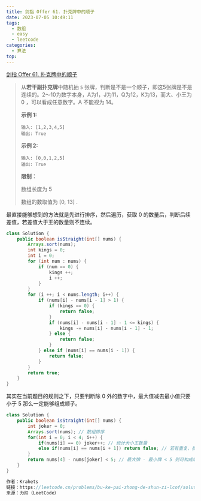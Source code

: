 ```yaml
---
title: 剑指 Offer 61. 扑克牌中的顺子
date: 2023-07-05 10:49:11
tags:
  - 数组
  - easy
  - leetcode
categories:
  - 算法
top:
---
```


[剑指 Offer 61. 扑克牌中的顺子](https://leetcode.cn/problems/bu-ke-pai-zhong-de-shun-zi-lcof/description/)

<!-- more -->

> 从**若干副扑克牌**中随机抽 `5` 张牌，判断是不是一个顺子，即这5张牌是不是连续的。2～10为数字本身，A为1，J为11，Q为12，K为13，而大、小王为 0 ，可以看成任意数字。A 不能视为 14。
>
> 
>
> **示例 1:**
>
>  ```
> 输入: [1,2,3,4,5]
>输出: True
> ```
>
> 
>
> **示例 2:**
> 
>  ```
> 输入: [0,0,1,2,5]
> 输出: True
> ```
> 
> 
>
> **限制：**
>
>  数组长度为 5 
> 
> 数组的数取值为 [0, 13] .

最直接能够想到的方法就是先进行排序，然后遍历，获取 0 的数量后，判断后续差值，若差值大于王的数量则不连续。

```java
class Solution {
    public boolean isStraight(int[] nums) {
        Arrays.sort(nums);
        int kings = 0;
        int i = 0;
        for (int num : nums) {
            if (num == 0) {
                kings ++;
                i ++;
            }
        }
        for (i ++; i < nums.length; i++) {
            if (nums[i] - nums[i - 1] > 1) {
                if (kings == 0) {
                    return false;
                }
                if (nums[i] - nums[i - 1] - 1 <= kings) {
                    kings -= nums[i] - nums[i - 1] - 1;
                } else {
                    return false;
                }
            } else if (nums[i] == nums[i - 1]) {
                return false;
            }
        }
        return true;
    }
}
```

其实在当前题目的规则之下，只要判断除 0 外的数字中，最大值减去最小值只要小于 5 那么一定能够组成顺子。

```java
class Solution {
    public boolean isStraight(int[] nums) {
        int joker = 0;
        Arrays.sort(nums); // 数组排序
        for(int i = 0; i < 4; i++) {
            if(nums[i] == 0) joker++; // 统计大小王数量
            else if(nums[i] == nums[i + 1]) return false; // 若有重复，提前返回 false
        }
        return nums[4] - nums[joker] < 5; // 最大牌 - 最小牌 < 5 则可构成顺子
    }
}

作者：Krahets
链接：https://leetcode.cn/problems/bu-ke-pai-zhong-de-shun-zi-lcof/solutions/212071/mian-shi-ti-61-bu-ke-pai-zhong-de-shun-zi-ji-he-se/
来源：力扣（LeetCode）
```


